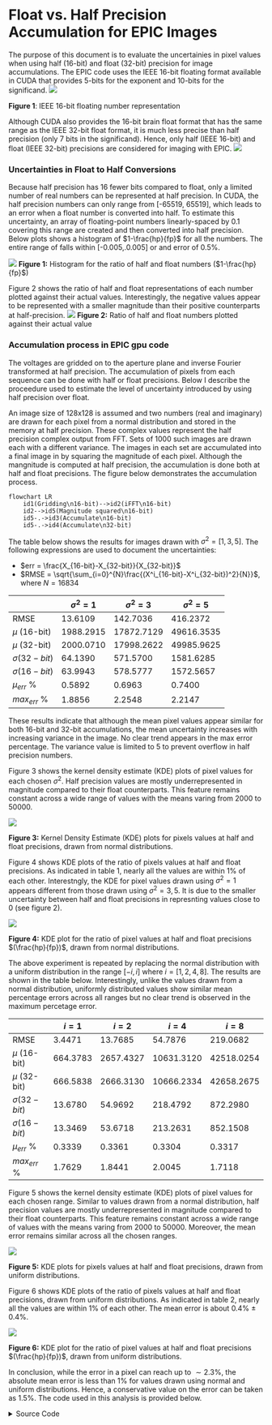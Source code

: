 # Float vs. Half Precision Accumulation for EPIC Images

The purpose of this document is to evaluate the uncertainies in pixel values when using half (16-bit) and float (32-bit) precision for image accumulations. The EPIC code uses the IEEE 16-bit floating format available in CUDA that provides 5-bits for the exponent and 10-bits for the significand. 
![](https://upload.wikimedia.org/wikipedia/commons/thumb/2/21/IEEE_754r_Half_Floating_Point_Format.svg/263px-IEEE_754r_Half_Floating_Point_Format.svg.png)

__Figure 1__: IEEE 16-bit floating number representation

Although CUDA also provides the 16-bit brain float format that has the same range as the IEEE 32-bit float format, it is much less precise than half precision (only 7 bits in the significand). Hence, only half (IEEE 16-bit) and float (IEEE 32-bit) precisions are considered for imaging with EPIC.
![](https://www.eejournal.com/wp-content/uploads/2020/03/JT-image-2.png)

### Uncertainties in Float to Half Conversions
Because half precision has 16 fewer bits compared to float, only a limited number of real numbers can be represented at half precision. In CUDA, the half precision numbers can only range from [-65519, 65519], which leads to an error when a float number is converted into half. To estimate this uncertainty, an array of floating-point numbers linearly-spaced by 0.1 covering this range are created and then converted into half precision. Below plots shows a histogram of $1-\frac{hp}{fp}$ for all the numbers. The entire range of falls within [-0.005,.0.005] or and error of 0.5%.

![](https://github.com/epic-astronomy/Memos/assets/4162508/1aa574cb-eb28-4943-a15e-ffd453143380)
**Figure 1:** Histogram for the ratio of half and float numbers ($1-\frac{hp}{fp}$)

Figure 2 shows the ratio of half and float representations of each number plotted against their actual values. Interestingly, the negative values appear to be represented with a smaller magnitude than their positive counterparts at half-precision.
![](https://github.com/epic-astronomy/Memos/assets/4162508/aee99560-1c7d-4a90-8350-f0a7e5f6fa6d)
**Figure 2:** Ratio of half and float numbers plotted against their actual value 

### Accumulation process in EPIC gpu code
The voltages are gridded on to the aperture plane and inverse Fourier transformed at half precision. The accumulation of pixels from each sequence can be done with half or float precisions. Below I describe the proceedure used to estimate the level of uncertainty introduced by using half precision over float.

An image size of 128x128 is assumed and two numbers (real and imaginary) are drawn for each pixel from a normal distribution and stored in the memory at half precision. These complex values represent the half precision complex output from FFT. Sets of 1000 such images are drawn each with a different variance. The images in each set are accumulated into a final image in by squaring the magnitude of each pixel. Although the mangnitude is computed at half precision, the accumulation is done both at half and float precisions. The figure below demonstrates the accumulation process.

```mermaid
flowchart LR
    id1(Gridding\n16-bit)-->id2(iFFT\n16-bit)
    id2-->id5(Magnitude squared\n16-bit)
    id5-.->id3(Accumulate\n16-bit)
    id5-.->id4(Accumulate\n32-bit)
```
The table below shows the results for images drawn with $\sigma^2=[1,3,5]$. The following expressions are used to document the uncertainties:

* $err = \frac{X_{16-bit}-X_{32-bit}}{X_{32-bit}}$
* $RMSE = \sqrt{\sum_{i=0}^{N}\frac{(X^i_{16-bit}-X^i_{32-bit})^2}{N}}$, where $N=16834$



|    |$\sigma^2=1$|$\sigma^2=3$|$\sigma^2=5$|
|----|------------|------------|------------|
|RMSE             |13.6109|142.7036|416.2372
|$\mu$ (16-bit)   |1988.2915|17872.7129|49616.3535
|$\mu$ (32-bit)   |2000.0710|17998.2622|49985.9625
|$\sigma (32-bit)$|64.1390|571.5700|1581.6285
|$\sigma (16-bit)$|63.9943|578.5777|1572.5657
|$\mu_{err}$ %    |0.5892|0.6963|0.7400
|$max_{err}$ %    |1.8856|2.2548|2.2147

 These results indicate that although the mean pixel values appear similar for both 16-bit and 32-bit accumulations, the mean uncertainty increases with increasing variance in the image. No clear trend appears in the max error percentage. The variance value is limited to 5 to prevent overflow in half precision numbers.

 Figure 3 shows the kernel density estimate (KDE) plots of pixel values for each chosen $\sigma^2$. Half precision values are mostly underrepresented in magnitude compared to their float counterparts. This feature remains constant across a wide range of values with the means varing from 2000 to 50000.

 ![](https://github.com/epic-astronomy/Memos/assets/4162508/21c26a8e-83d3-47b4-acff-32d470b63b82)

 **Figure 3:** Kernel Density Estimate (KDE) plots for pixels values at half and float precisions, drawn from normal distributions.

 Figure 4 shows KDE plots of the ratio of pixels values at half and float precisions. As indicated in table 1, nearly all the values are within 1% of each other. Interestngly, the KDE for pixel values drawn using $\sigma^2=1$ appears different from those drawn using $\sigma^2=3,5$. It is due to the smaller uncertainty between half and float precisions in represnting values close to 0 (see figure 2).


 ![](https://github.com/epic-astronomy/Memos/assets/4162508/2399b108-9cba-446b-8812-79ed4e779a78)

 **Figure 4:** KDE plot for the ratio of pixel values at half and float precisions $(\frac{hp}{fp})$, drawn from normal distributions. 

The above experiment is repeated by replacing the normal distribution with a uniform distribution in the range $[-i, i]$ where $i=[1,2,4,8]$. The results are shown in the table below. Interestingly, unlike the values drawn from a normal distribution, uniformly distributed values show similar mean percentage errors across all ranges but no clear trend is observed in the maximum percetage error.

|    |$i=1$|$i=2$|$i=4$|$i=8$|
|----|-----|-----|-----|-----|
|RMSE             | 3.4471|13.7685|54.7876|219.0682
|$\mu$ (16-bit)   | 664.3783|2657.4327|10631.3120|42518.0254
|$\mu$ (32-bit)   | 666.5838|2666.3130|10666.2334|42658.2675
|$\sigma (32-bit)$| 13.6780|54.9692|218.4792|872.2980
|$\sigma (16-bit)$| 13.3469|53.6718|213.2631|852.1508
|$\mu_{err}$ %    | 0.3339|0.3361|0.3304|0.3317
|$max_{err}$ %    | 1.7629|1.8441|2.0045|1.7118

 Figure 5 shows the kernel density estimate (KDE) plots of pixel values for each chosen range. Similar to values drawn from a normal distribution, half precision values are mostly underrepresented in magnitude compared to their float counterparts. This feature remains constant across a wide range of values with the means varing from 2000 to 50000. Moreover, the mean error remains similar across all the chosen ranges. 

 ![](https://github.com/epic-astronomy/Memos/assets/4162508/09732be9-25a3-4d3b-80aa-55479ccbdf1f)

 **Figure 5:** KDE plots for pixels values at half and float precisions, drawn from uniform distributions.

Figure 6 shows KDE plots of the ratio of pixels values at half and float precisions, drawn from uniform distributions. As indicated in table 2, nearly all the values are within 1% of each other. The mean error is about 0.4% $\pm$ 0.4%. 

![](https://github.com/epic-astronomy/Memos/assets/4162508/929e85a1-b604-45c1-a035-3b48fffad712)

**Figure 6:** KDE plot for the ratio of pixel values at half and float precisions $(\frac{hp}{fp})$, drawn from uniform distributions.

In conclusion, while the error in a pixel can reach up to $\sim2.3\%$, the absolute mean error is less than $1\%$ for values drawn using normal and uniform distributions. Hence, a conservative value on the error can be taken as 1.5%. The code used in this analysis is provided below.

<details>
<summary>Source Code</summary>

```c++
#include <algorithm>
#include <cmath>
#include <cstdlib>
#include <ctime>
#include <cuda_bf16.h>
#include <cuda_fp16.h>
#include <fstream>
#include <iomanip>
#include <iostream>
#include <random>

void
run_sim(float rand_max, bool d_norm = true, bool bright_source=false)
{
    static std::random_device rd;
    static std::mt19937 gen(rd());

    auto normal = std::normal_distribution<>(0, rand_max);
    auto uniform = std::uniform_real_distribution<>(-rand_max, rand_max);

    auto bright_normal = std::normal_distribution<>(rand_max/2, rand_max/2);

    std::string fname = d_norm ? "Normal_" : "Uniform_";
    if(bright_source){
        fname += "bright_";
    }
    fname += std::to_string(int(rand_max)); 

    int img_size = 128;
    int npixels = img_size * img_size;
    int ntimes = 1000;
    int nelem = img_size * img_size * ntimes;
    using hp_t = __half;
    using bf_t = __nv_bfloat16;

    using accum_t = hp_t;
    hp_t* hf_vec_re = (hp_t*)malloc(sizeof(hp_t) * nelem);
    hp_t* hf_vec_im = (hp_t*)malloc(sizeof(hp_t) * nelem);
    float* xx_fp = (float*)malloc(sizeof(float) * npixels);
    accum_t* xx_hp = (accum_t*)malloc(sizeof(accum_t) * npixels);
    srand(time(NULL));
    for (int i = 0; i < nelem; ++i) {
        hf_vec_re[i] = d_norm ? hp_t(normal(gen)) : hp_t(uniform(gen));
        hf_vec_im[i] = d_norm ? hp_t(normal(gen)) : hp_t(uniform(gen));

        if(bright_source && i%npixels==0){
            hf_vec_re[i] = bright_normal(gen);
            hf_vec_im[i] = bright_normal(gen);
        }
    }

    for (int i = 0; i < npixels; ++i) {
        xx_fp[i] = 0;
        xx_hp[i] = 0.f;
    }

    // accumulate
    for (int i = 0; i < ntimes; ++i) {
        for (int j = 0; j < npixels; j++) {
            int vec_idx = i * npixels + j;
            hp_t xx = hf_vec_re[vec_idx] * hf_vec_re[vec_idx] + hf_vec_im[vec_idx] * hf_vec_im[vec_idx];

            xx_hp[j] = xx_hp[j] + xx;
            xx_fp[j] += xx;
        }
    }

    // compute the root mean square error and mean
    // max percent error
    float err = 0;
    float mean_hp = 0;
    float mean_fp = 0;
    float max = 0;
    float mean_err = 0;

    std::ofstream fp;
    fp.open(fname + "_fp.txt");
    std::ofstream hp;
    hp.open(fname + "_hp.txt");
    for (int i = 0; i < npixels; ++i) {
        float _temp = xx_hp[i] - xx_fp[i];
        err += _temp * _temp;
        mean_hp += xx_hp[i];
        mean_fp += xx_fp[i];

        mean_err += std::abs((xx_hp[i] - xx_fp[i]) / xx_hp[i]);
        max = std::max(max, std::abs((xx_hp[i] - xx_fp[i]) / xx_hp[i]));
        fp << xx_fp[i] << " ";
        hp << float(xx_hp[i]) << " ";
    }
    fp.close();
    hp.close();
    err = (err) / float(npixels);

    std::cout << "RMSE: " << std::sqrt(err) << std::endl;
    std::cout << "MEAN HP: " << mean_hp / npixels << std::endl;
    std::cout << "MEAN FP: " << mean_fp / npixels << std::endl;
    std::cout << "MAX PERCENT ERROR: " << max * 100 << std::endl;
    std::cout << "MEAN PERCENT ERROR: " << mean_err * 100 / npixels << std::endl;

    if(bright_source){
        std::cout<<"Bright_source hp: "<<xx_hp[0]<<std::endl;
        std::cout<<"Bright_source fp: "<<xx_fp[0]<<std::endl;
    }
}

int
main()
{
    float variances[3] = { 1, 3, 5 };
    float uni_max[4] = { 1, 2, 4, 8 };

    for (int i = 0; i < 3; ++i) {
        std::cout << std::endl
                  << "Normal dist, sigma=" << variances[i] << std::endl;
        run_sim(variances[i]);
    }

    for (int i = 0; i < 3; ++i) {
        std::cout << std::endl
                  << "Normal dist, sigma=" << variances[i] << std::endl;
        run_sim(variances[i],true,true);
    }

    for (int i = 0; i < 4; ++i) {
        std::cout << std::endl
                  << "Uniform dist, max=" << uni_max[i] << std::endl;
        run_sim(uni_max[i], false);
    }

    for (int i = 0; i < 4; ++i) {
        std::cout << std::endl
                  << "Uniform dist, max=" << uni_max[i] << std::endl;
        run_sim(uni_max[i], false,true);
    }
    return 0;
}
```

</details>